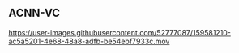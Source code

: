 ## ACNN-VC

https://user-images.githubusercontent.com/52777087/159581210-ac5a5201-4e68-48a8-adfb-be54ebf7933c.mov

